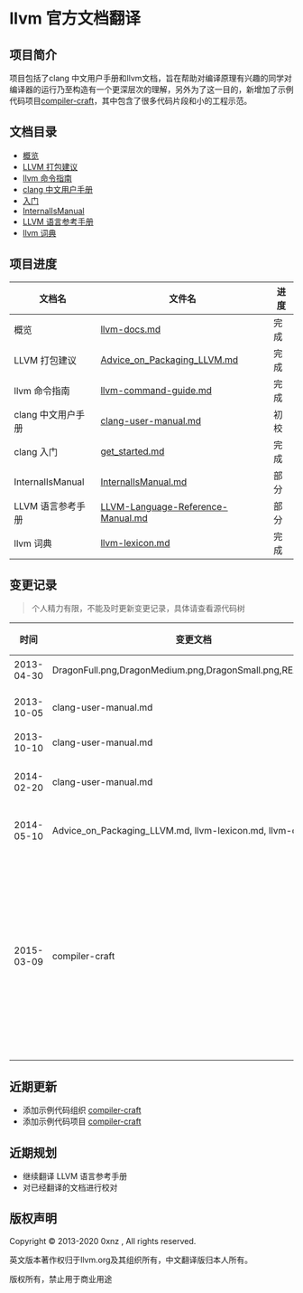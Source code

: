 llvm 官方文档翻译
=================

## 项目简介

项目包括了clang 中文用户手册和llvm文档，旨在帮助对编译原理有兴趣的同学对编译器的运行乃至构造有一个更深层次的理解，另外为了这一目的，新增加了示例代码项目[compiler-craft](https://github.com/compiler-craft/compiler-craft)，其中包含了很多代码片段和小的工程示范。

## 文档目录

  * [概览](./llvm-docs.md)
  * [LLVM 打包建议](./Advice_on_Packaging_LLVM.md)
  * [llvm 命令指南](./llvm-command-guide.md)
  * [clang 中文用户手册](./clang-user-manual.md)
  * [入门](./get_started.md)
  * [InternalIsManual](./InternalIsManual.md)
  * [LLVM 语言参考手册](./LLVM-Language-Reference-Manual.md)
  * [llvm 词典](./llvm-lexicon.md)

## 项目进度

| 文档名 | 文件名 | 进度 |
| ------ | ------ | ---- |
| 概览   | [llvm-docs.md](./llvm-docs.md) | 完成 |
| LLVM 打包建议 | [Advice_on_Packaging_LLVM.md](./Advice_on_Packaging_LLVM.md) | 完成 |
| llvm 命令指南 | [llvm-command-guide.md](./llvm-command-guide.md) | 完成 |
| clang 中文用户手册 | [clang-user-manual.md](./clang-user-manual.md) | 初校 |
| clang 入门 | [get_started.md](./get_started.md) | 完成 |
| InternalIsManual | [InternalIsManual.md](./InternalIsManual.md) | 部分 |
| LLVM 语言参考手册 | [LLVM-Language-Reference-Manual.md](./LLVM-Language-Reference-Manual.md) | 部分 |
| llvm 词典 | [llvm-lexicon.md](./llvm-lexicon.md) | 完成 |


## 变更记录

> 个人精力有限，不能及时更新变更记录，具体请查看源代码树

| 时间 | 变更文档 | 变更描述 |
|-----| ----------| -------- |
|2013-04-30 | DragonFull.png,DragonMedium.png,DragonSmall.png,README.md | 创建项目 |
|2013-10-05 | clang-user-manual.md | 添加中文版本 |
|2013-10-10| clang-user-manual.md | 校对 |
|2014-02-20| clang-user-manual.md | 更新到 clang 3.4 |
|2014-05-10| Advice\_on\_Packaging_LLVM.md, llvm-lexicon.md, llvm-docs.md | 添加新文件 |
|2015-03-09| compiler-craft | 添加示例代码组织和项目，以实践更加清晰的阐释了文章所载的理论 |

## 近期更新

* 添加示例代码组织 [compiler-craft](https://github.com/compiler-craft)
* 添加示例代码项目 [compiler-craft](https://github.com/compiler-craft/compiler-craft)

## 近期规划
* 继续翻译 LLVM 语言参考手册
* 对已经翻译的文档进行校对

## 版权声明

Copyright &copy; 2013-2020 0xnz <yunxinyi AT gmail DOT com>, All rights reserved.

英文版本著作权归于llvm.org及其组织所有，中文翻译版归本人所有。

版权所有，禁止用于商业用途

